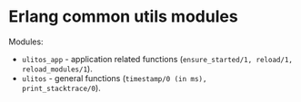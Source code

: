 Erlang common utils modules
=======


Modules:

* <code>ulitos_app</code> - application related functions (<code>ensure_started/1, reload/1, reload_modules/1</code>).
* <code>ulitos</code> - general functions (<code>timestamp/0 (in ms), print_stacktrace/0</code>).

